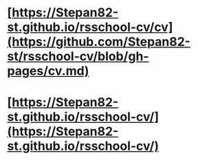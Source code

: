 # [https://Stepan82-st.github.io/rsschool-cv/cv](https://github.com/Stepan82-st/rsschool-cv/blob/gh-pages/cv.md)
# [https://Stepan82-st.github.io/rsschool-cv/](https://Stepan82-st.github.io/rsschool-cv/)
